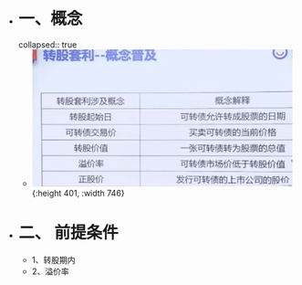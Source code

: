 - # 一、概念
  collapsed:: true
	- ![image.png](../assets/image_1668574394879_0.png){:height 401, :width 746}
- # 二、 前提条件
	- 1、转股期内
	- 2、溢价率